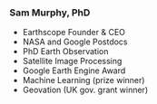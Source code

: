 ### Sam Murphy, PhD

- Earthscope Founder & CEO
- NASA and Google Postdocs
- PhD Earth Observation
- Satellite Image Processing
- Google Earth Engine Award
- Machine Learning (prize winner)
- Geovation (UK gov. grant winner) 
